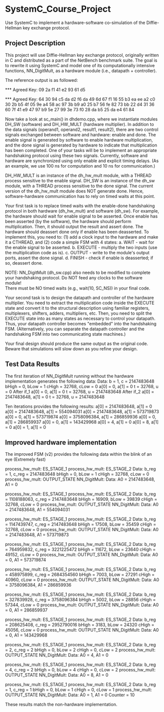 # SystemC_Course_Project
Use SystemC to implement a hardware-software co-simulation of the Diffie-Hellman key exchange protocol.



## Project Description

This project will use Diffie-Hellman key exchange protocol, originally written in C and distributed as a part of the NetBench benchmark suite. The goal is to rewrite it using SystemC and model one of its computationally intensive functions,  NN_DigitMult, as a hardware module (i.e., datapath + controller).

  The reference output is as followed:

  *** Agreed Key:  09 2a f1 41 e2 93 61 d5 

  *** Agreed Key:  64 30 94 c5 da d2 f6 da 49 6d 67 f1 16 55 b3 ea ee a2 c0 30 2b b5 4f 05 9e a4 58 ac 97 3b b9 a0 25 b7 56 fe 82 73 bb 22 d4 31 36 60 7f 41 e9 47 97 b9 5e 27 99 3e 73 f0 28 da b5 25 da e4 61 84 

Now take a look at sc_main() in dhdemo.cpp, where we instantiate modules 
DH_SW (software) and DH_HW_MULT (hardware multiplier).  In addition to 
the data signals (operand1, operand2, result1, result2), there are two 
control signals exchanged between software and hardware: enable and done.
The enable signal is generated by software to enable hardware multiplication, 
and the done signal is generated by hardware to indicate that multiplication 
has been completed.  One of your tasks will be to implement an appropriate 
handshaking protocol using these two signals.  Currently, software and 
hardware are synchronized using only enable and explicit timing delays. 
(As an example, we use 100 ns for computation and 10 ns for communication.)

DH_HW_MULT is an instance of the dh_hw_mult module, with a THREAD process
sensitive to the enable signal.  DH_SW is an instance of the dh_sw module, 
with a THREAD process sensitive to the done signal.  The current version 
of the dh_hw_mult module does NOT generate done.  Hence, software-hardware
communication has to rely on timed waits at this point.

Your first task is to replace timed waits with the enable-done handshaking
protocol in both hardware (dh_hw_mult) and software (dh_sw).  For example,
the hardware should wait for enable signal to be asserted.  Once enable has
been asserted (by the software), the hardware should perform multiplication.
Then, it should output the result and assert done.  The hardware should
deassert done only if enable has been deasserted.  To implement this, you 
need to: (1) add a clock input to the hardware and make it a CTHREAD, and
(2) code a simple FSM with 4 states: 
 a. WAIT - wait for the enable signal to be asserted. 
 b. EXECUTE - multiply the two inputs (use the multiplication code as is). 
 c. OUTPUT - write to the module's output ports, assert the done signal. 
 d. FINISH - check if enable is deasserted; if so, deassert done.

NOTE: NN_DigitMult (dh_sw.cpp) also needs to be modified to complete your 
handshaking protocol.  Do NOT feed any clocks to the software module!  
There must be NO timed waits (e.g., wait(10, SC_NS)) in your final code.

Your second task is to design the datapath and controller of the hardware
multiplier.  You need to extract the multiplication code inside the EXECUTE 
state and convert it to the structural description using familiar registers,
multiplexers, shifters, adders, multipliers, etc.  Then, you need to split
the EXECUTE state into as many states as necessary to control your datapath.
Thus, your datapath controller becomes "embedded" into the handshaking FSM.
(Alternatively, you can separate the datapath controller and the handshaking
FSM into two communicating state machines.)

Your final design should produce the same output as the original code.
Beware that simulations will slow down as you refine your design.


## Test Data Results

The first iteration of NN_DigitMult running without the hardware implementation generates the following data:
	Data: b = 1, c = 2147483648
	 bHigh = 0, bLow = 1
	 cHigh = 32768, cLow = 0
	 a[0] = 0, a[1] = 0
	 t = 32768, u = 0
	After if_1
	 a[0] = 0, a[1] = 0
	 t = 32768, u = 2147483648
	After if_2
	 a[0] = 2147483648, a[1] = 0
	 t = 32768, u = 2147483648

Ten iterations provides the following results: 
a[0] = 2147483648, a[1] = 0
a[0] = 2147483648, a[1] = 554094031
a[0] = 2147483648, a[1] = 573719873
a[0] = 0, a[1] = 573719874
a[0] = 3758096384, a[1] = 286859936
a[0] = 0, a[1] = 286859937
a[0] = 0, a[1] = 143429968
a[0] = 4, a[1] = 0
a[0] = 8, a[1] = 0
a[0] = 1, a[1] = 0

## Improved hardware implementation
The improved FSM (v2) provides the following data within the blink of an eye (Extremely fast)

process_hw_mult: ES_STAGE_1
process_hw_mult: ES_STAGE_2
Data: b_reg = 1, c_reg = 2147483648
 bHigh = 0, bLow = 1
 cHigh = 32768, cLow = 0
process_hw_mult: OUTPUT_STATE
NN_DigitMult: Data: A0 = 2147483648, A1 = 0

process_hw_mult: ES_STAGE_1
process_hw_mult: ES_STAGE_2
Data: b_reg = 1108188063, c_reg = 2147483648
 bHigh = 16909, bLow = 39839
 cHigh = 32768, cLow = 0
process_hw_mult: OUTPUT_STATE
NN_DigitMult: Data: A0 = 2147483648, A1 = 554094031

process_hw_mult: ES_STAGE_1
process_hw_mult: ES_STAGE_2
Data: b_reg = 1147439747, c_reg = 2147483648
 bHigh = 17508, bLow = 35459
 cHigh = 32768, cLow = 0
process_hw_mult: OUTPUT_STATE
NN_DigitMult: Data: A0 = 2147483648, A1 = 573719873

process_hw_mult: ES_STAGE_1
process_hw_mult: ES_STAGE_2
Data: b_reg = 764959832, c_reg = 3221225472
 bHigh = 11672, bLow = 23640
 cHigh = 49152, cLow = 0
process_hw_mult: OUTPUT_STATE
NN_DigitMult: Data: A0 = 0, A1 = 573719874

process_hw_mult: ES_STAGE_1
process_hw_mult: ES_STAGE_2
Data: b_reg = 458975899, c_reg = 2684354560
 bHigh = 7003, bLow = 27291
 cHigh = 40960, cLow = 0
process_hw_mult: OUTPUT_STATE
NN_DigitMult: Data: A0 = 3758096384, A1 = 286859936

process_hw_mult: ES_STAGE_1
process_hw_mult: ES_STAGE_2
Data: b_reg = 327839928, c_reg = 3758096384
 bHigh = 5002, bLow = 28856
 cHigh = 57344, cLow = 0
process_hw_mult: OUTPUT_STATE
NN_DigitMult: Data: A0 = 0, A1 = 286859937

process_hw_mult: ES_STAGE_1
process_hw_mult: ES_STAGE_2
Data: b_reg = 208625408, c_reg = 2952790016
 bHigh = 3183, bLow = 24320
 cHigh = 45056, cLow = 0
process_hw_mult: OUTPUT_STATE
NN_DigitMult: Data: A0 = 0, A1 = 143429968

process_hw_mult: ES_STAGE_1
process_hw_mult: ES_STAGE_2
Data: b_reg = 2, c_reg = 2
 bHigh = 0, bLow = 2
 cHigh = 0, cLow = 2
process_hw_mult: OUTPUT_STATE
NN_DigitMult: Data: A0 = 4, A1 = 0

process_hw_mult: ES_STAGE_1
process_hw_mult: ES_STAGE_2
Data: b_reg = 4, c_reg = 2
 bHigh = 0, bLow = 4
 cHigh = 0, cLow = 2
process_hw_mult: OUTPUT_STATE
NN_DigitMult: Data: A0 = 8, A1 = 0

process_hw_mult: ES_STAGE_1
process_hw_mult: ES_STAGE_2
Data: b_reg = 1, c_reg = 1
 bHigh = 0, bLow = 1
 cHigh = 0, cLow = 1
process_hw_mult: OUTPUT_STATE
NN_DigitMult: Data: A0 = 1, A1 = 0
Counter = 10

These results match the non-hardware implementation.







